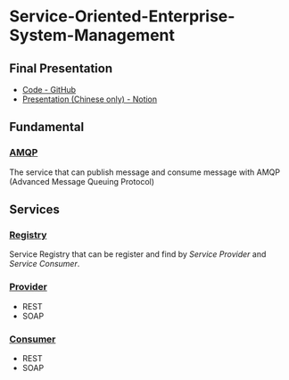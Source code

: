 # Service-Oriented-Enterprise-System-Management

## Final Presentation

- [Code - GitHub](https://github.com/Ntust-Course/Service-Oriented-Enterprise-System-Management/)
- [Presentation (Chinese only) - Notion](https://www.notion.so/taiwantech/SOA-3cc69c14f7304940b2e9d258435e70e8)

## Fundamental

### [AMQP](amqp)

The service that can publish message and consume message with AMQP (Advanced Message Queuing Protocol)

## Services

### [Registry](registry)

Service Registry that can be register and find by _Service Provider_ and _Service Consumer_.

### [Provider](provider)

- REST
- SOAP

### [Consumer](consumer)

- REST
- SOAP
